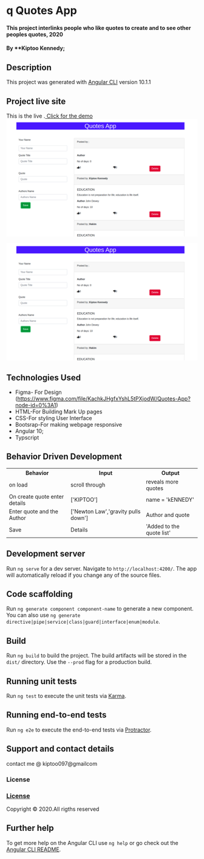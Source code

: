 #   q  Quotes App
#### This project interlinks people who like quotes to create and to see other peoples quotes, 2020 
#### By **Kiptoo Kennedy;

## Description

This project was generated with [Angular CLI](https://github.com/angular/angular-cli) version 10.1.1

## Project live site
  This is the live .[ Click for the demo]()
  <img src="src/assets/img.png" >

  ![Image](src/assets/img.png)

  ## Technologies Used
* Figma- For Design (https://www.figma.com/file/KachkJHgfxYshL5tPXjodW/Quotes-App?node-id=0%3A1)
* HTML-For Building Mark Up pages
* CSS-For styling User Interface
* Bootsrap-For making webpage responsive
* Angular 10;
* Typscript

## Behavior Driven Development
<table>
    <tr>
      <th>Behavior</th> 
      <th>Input</th> 
      <th>Output</th>   
    </tr>
    <tr>
        <td>on load</td>
        <td>scroll through </td>
        <td>reveals more quotes</td>
    </tr> 
    <tr>
        <td>On create quote enter details</td>
        <td>['KIPTOO']</td>
        <td>name = 'kENNEDY'</td>
    </tr>
    <tr>
        <td>Enter quote and the Author</td>
        <td>['Newton Law','gravity pulls down']</td>
        <td>Author and quote</td>
    </tr>
    <tr>
        <td>Save</td>
        <td>Details</td>
        <td>'Added to the quote list'</td>
    </tr>
       
</table>


## Development server

Run `ng serve` for a dev server. Navigate to `http://localhost:4200/`. The app will automatically reload if you change any of the source files.

## Code scaffolding

Run `ng generate component component-name` to generate a new component. You can also use `ng generate directive|pipe|service|class|guard|interface|enum|module`.

## Build

Run `ng build` to build the project. The build artifacts will be stored in the `dist/` directory. Use the `--prod` flag for a production build.

## Running unit tests

Run `ng test` to execute the unit tests via [Karma](https://karma-runner.github.io).

## Running end-to-end tests

Run `ng e2e` to execute the end-to-end tests via [Protractor](http://www.protractortest.org/).

## Support and contact details
contact me @ kiptoo097@gmailcom
### License
### [License](  https://kiptoo-097.github.io/Quotes-app/LICENSE.md)
Copyright &copy; 2020.All rigths reserved

## Further help

To get more help on the Angular CLI use `ng help` or go check out the [Angular CLI README](https://github.com/angular/angular-cli/blob/master/README.md).
